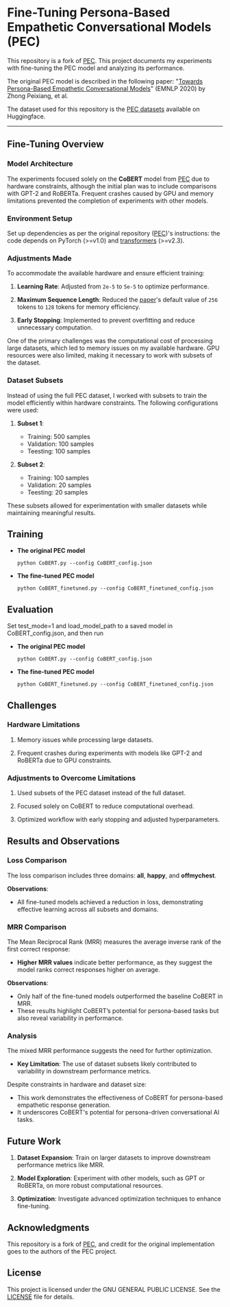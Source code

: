 # Fine-Tuning Persona-Based Empathetic Conversational Models (PEC)
This repository is a fork of [PEC](https://github.com/zhongpeixiang/PEC).
This project documents my experiments with fine-tuning the PEC model and analyzing its performance.

The original PEC model is described in the following paper: "[Towards Persona-Based Empathetic Conversational Models](https://arxiv.org/abs/2004.12316)" (EMNLP 2020) by Zhong Peixiang, et al.

The dataset used for this repository is the [PEC datasets](https://huggingface.co/datasets/peixiang/pec) available on Huggingface.

---

## Fine-Tuning Overview

### Model Architecture
The experiments focused solely on the **CoBERT** model from [PEC](https://github.com/zhongpeixiang/PEC) due to hardware constraints, 
although the initial plan was to include comparisons with GPT-2 and RoBERTa. 
Frequent crashes caused by GPU and memory limitations prevented the completion of 
experiments with other models.

### Environment Setup
Set up dependencies as per the original repository ([PEC](https://github.com/zhongpeixiang/PEC))'s instructions: the code depends on PyTorch (>=v1.0) and [transformers](https://github.com/huggingface/transformers) (>=v2.3).

### Adjustments Made
To accommodate the available hardware and ensure efficient training:
1. **Learning Rate**: Adjusted from `2e-5` to `5e-5` to optimize performance.

2. **Maximum Sequence Length**: Reduced the [paper](https://arxiv.org/abs/2004.12316)'s default value of `256` tokens to `128` tokens for memory efficiency.  

3. **Early Stopping**: Implemented to prevent overfitting and reduce unnecessary computation.

One of the primary challenges was the computational cost of processing 
large datasets, which led to memory issues on my available hardware. 
GPU resources were also limited, making it necessary to work with subsets of the dataset.

### Dataset Subsets
Instead of using the full PEC dataset, I worked with subsets to train the model efficiently within hardware constraints. 
The following configurations were used:  

1. **Subset 1**:
    - Training: 500 samples
    - Validation: 100 samples
    - Teesting: 100 samples

2. **Subset 2**:
    - Training: 100 samples
    - Validation: 20 samples
    - Teesting: 20 samples


These subsets allowed for experimentation with smaller datasets while maintaining meaningful results.

## Training
- **The original PEC model**

    ```python CoBERT.py --config CoBERT_config.json```

- **The fine-tuned PEC model**

    ```python CoBERT_finetuned.py --config CoBERT_finetuned_config.json```

## Evaluation
Set test_mode=1 and load_model_path to a saved model in CoBERT_config.json, and then run

- **The original PEC model**

    ```python CoBERT.py --config CoBERT_config.json```

- **The fine-tuned PEC model**

    ```python CoBERT_finetuned.py --config CoBERT_finetuned_config.json```

## Challenges
### Hardware Limitations
1. Memory issues while processing large datasets.

2. Frequent crashes during experiments with models like GPT-2 and RoBERTa due to GPU constraints.

### Adjustments to Overcome Limitations
1. Used subsets of the PEC dataset instead of the full dataset.

2. Focused solely on CoBERT to reduce computational overhead.

3. Optimized workflow with early stopping and adjusted hyperparameters.

## Results and Observations
### Loss Comparison
The loss comparison includes three domains: **all**, **happy**, and **offmychest**.  

**Observations**:
- All fine-tuned models achieved a reduction in loss, demonstrating 
effective learning across all subsets and domains. 

### MRR Comparison
The Mean Reciprocal Rank (MRR) measures the average inverse rank of the first correct response:  
- **Higher MRR values** indicate better performance, as they suggest the model ranks correct responses higher on average.  

**Observations**:  
- Only half of the fine-tuned models outperformed the baseline CoBERT in MRR.  
- These results highlight CoBERT’s potential for persona-based tasks but also reveal variability in performance.  

### Analysis
The mixed MRR performance suggests the need for further optimization.  
- **Key Limitation**: The use of dataset subsets likely contributed to variability in downstream performance metrics.  

Despite constraints in hardware and dataset size:  
- This work demonstrates the effectiveness of CoBERT for persona-based empathetic response generation.  
- It underscores CoBERT's potential for persona-driven conversational AI tasks.  

## Future Work
1. **Dataset Expansion**: Train on larger datasets to improve downstream performance metrics like MRR.

2. **Model Exploration**: Experiment with other models, such as GPT or RoBERTa, on more robust computational resources.

3. **Optimization**: Investigate advanced optimization techniques to enhance fine-tuning.

## Acknowledgments  
This repository is a fork of [PEC](https://github.com/zhongpeixiang/PEC), and credit for the original implementation goes to the authors of the PEC project.

## License
This project is licensed under the GNU GENERAL PUBLIC LICENSE. See the [LICENSE](LICENSE) file for details.